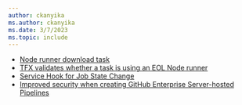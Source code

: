 ```yaml
---
author: ckanyika
ms.author: ckanyika
ms.date: 3/7/2023
ms.topic: include
---
```


- [Node runner download task](#node-runner-download-task)
- [TFX validates whether a task is using an EOL Node runner](#tfx-validates-whether-a-task-is-using-an-eol-node-runner)
- [Service Hook for Job State Change](#service-hook-for-job-state-change)
- [Improved security when creating GitHub Enterprise Server-hosted Pipelines](#improved-security-when-creating-github-enterprise-server-hosted-pipelines)


